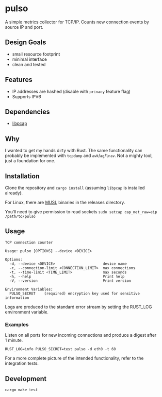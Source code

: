 # pulso
A simple metrics collector for TCP/IP. Counts new connection events by source IP and port.

## Design Goals
* small resource footprint
* minimal interface
* clean and tested

## Features
* IP addresses are hashed (disable with `privacy` feature flag)
* Supports IPV6

## Dependencies
* [libpcap](https://www.tcpdump.org/)

## Why
I wanted to get my hands dirty with Rust. The same functionality can probably be implemented
with `tcpdump` and `awk`/`ag`/`lnav`. Not a mighty tool, just a foundation for one.

## Installation
Clone the repository and `cargo install` (assuming `libpcap` is installed already).

For Linux, there are [MUSL](https://wiki.musl-libc.org/supported-platforms.html)
binaries in the releases directory.

You'll need to give permission to read sockets
`sudo setcap cap_net_raw=eip /path/to/pulso`

## Usage

```
TCP connection counter

Usage: pulso [OPTIONS] --device <DEVICE>

Options:
  -d, --device <DEVICE>                      device name
  -c, --connection-limit <CONNECTION_LIMIT>  max connections
  -t, --time-limit <TIME_LIMIT>              max seconds
  -h, --help                                 Print help
  -V, --version                              Print version

Environment Variables:
  PULSO_SECRET    (required) encryption key used for sensitive information
```

Logs are produced to the standard error stream by setting the RUST_LOG environment variable.

### Examples

Listen on all ports for new incoming connections and produce a digest after 1 minute.

`RUST_LOG=info PULSO_SECRET=test pulso -d eth0 -t 60`

For a more complete picture of the intended functionality, refer to the integration tests.

## Development
`cargo make test`
